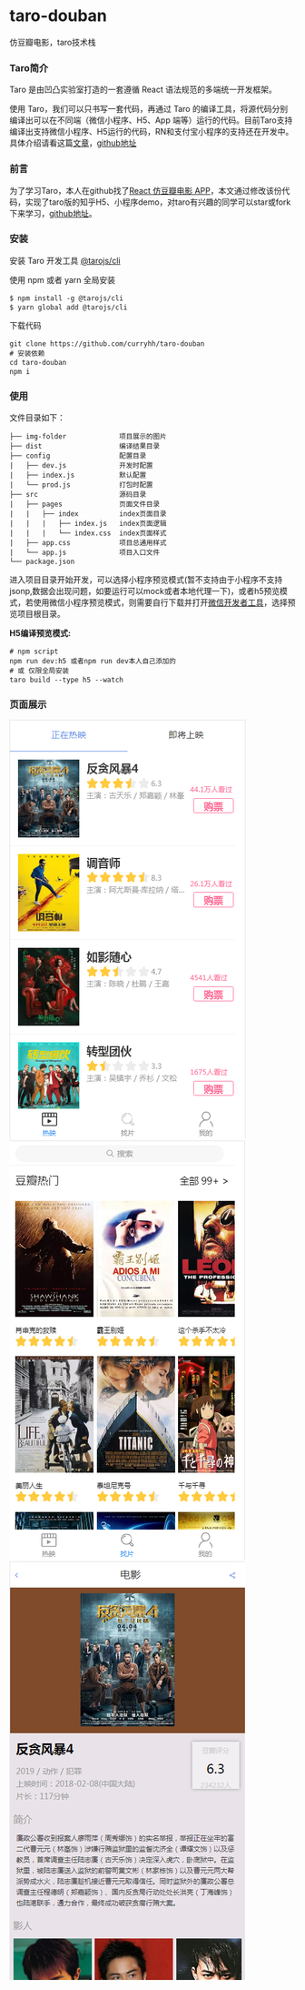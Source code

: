 # taro-douban
仿豆瓣电影，taro技术栈
### Taro简介
Taro 是由凹凸实验室打造的一套遵循 React 语法规范的多端统一开发框架。

使用 Taro，我们可以只书写一套代码，再通过 Taro 的编译工具，将源代码分别编译出可以在不同端（微信小程序、H5、App 端等）运行的代码。目前Taro支持编译出支持微信小程序、H5运行的代码，RN和支付宝小程序的支持还在开发中。具体介绍请看这篇[文章](https://aotu.io/notes/2018/06/07/Taro/)，[github地址](https://github.com/NervJS/taro)

### 前言
为了学习Taro，本人在github找了[React 仿豆瓣电影 APP](https://github.com/tibaiwan/react-douban)，本文通过修改该份代码，实现了taro版的知乎H5、小程序demo，对taro有兴趣的同学可以star或fork下来学习，[github地址](https://github.com/jimczj/taro_zhihu)。

### 安装
安装 Taro 开发工具 [@tarojs/cli](https://taro.js.org/)

使用 npm 或者 yarn 全局安装

```
$ npm install -g @tarojs/cli
$ yarn global add @tarojs/cli

```
下载代码
```
git clone https://github.com/curryhh/taro-douban
# 安装依赖
cd taro-douban
npm i
```
### 使用

文件目录如下：
```
├── img-folder             项目展示的图片
├── dist                   编译结果目录
├── config                 配置目录
|   ├── dev.js             开发时配置
|   ├── index.js           默认配置
|   └── prod.js            打包时配置
├── src                    源码目录
|   ├── pages              页面文件目录
|   |   ├── index          index页面目录
|   |   |   ├── index.js   index页面逻辑
|   |   |   └── index.css  index页面样式
|   ├── app.css            项目总通用样式
|   └── app.js             项目入口文件
└── package.json
```
进入项目目录开始开发，可以选择小程序预览模式(暂不支持由于小程序不支持jsonp,数据会出现问题，如要运行可以mock或者本地代理一下)，或者h5预览模式，若使用微信小程序预览模式，则需要自行下载并打开[微信开发者工具](https://developers.weixin.qq.com/miniprogram/dev/devtools/download.html)，选择预览项目根目录。

**H5编译预览模式:**
```
# npm script
npm run dev:h5 或者npm run dev本人自己添加的
# 或 仅限全局安装
taro build --type h5 --watch
```

### 页面展示

<img src="https://github.com/curryhh/taro-douban/blob/master/img-folder/Home.png" />
<img src="https://github.com/curryhh/taro-douban/blob/master/img-folder/Find.png" />
<img src="https://github.com/curryhh/taro-douban/blob/master/img-folder/Detail.png" />  


